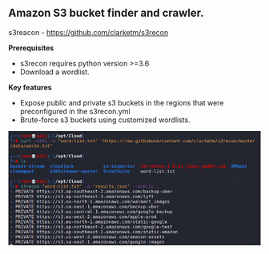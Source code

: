## Amazon S3 bucket finder and crawler.

s3reacon - https://github.com/clarketm/s3recon

**Prerequisites** 
* s3recon requires python version >=3.6
* Download a wordlist.

**Key features**
* Expose public and private s3 buckets in the regions that were preconfigured in the s3recon.yml
* Brute-force s3 buckets using customized wordlists.

![Import Module](https://github.com/JonathanScheinert/Cloud_PT_Tools/blob/main/AWS/Screenshots/s3reacon_1.png)

